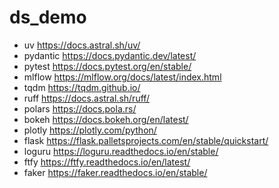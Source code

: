 # ds_demo

- uv https://docs.astral.sh/uv/
- pydantic https://docs.pydantic.dev/latest/ 
- pytest https://docs.pytest.org/en/stable/ 
- mlflow https://mlflow.org/docs/latest/index.html 
- tqdm https://tqdm.github.io/ 
- ruff https://docs.astral.sh/ruff/ 
- polars https://docs.pola.rs/
- bokeh https://docs.bokeh.org/en/latest/
- plotly https://plotly.com/python/
- flask https://flask.palletsprojects.com/en/stable/quickstart/
- loguru https://loguru.readthedocs.io/en/stable/
- ftfy https://ftfy.readthedocs.io/en/latest/
- faker https://faker.readthedocs.io/en/stable/
